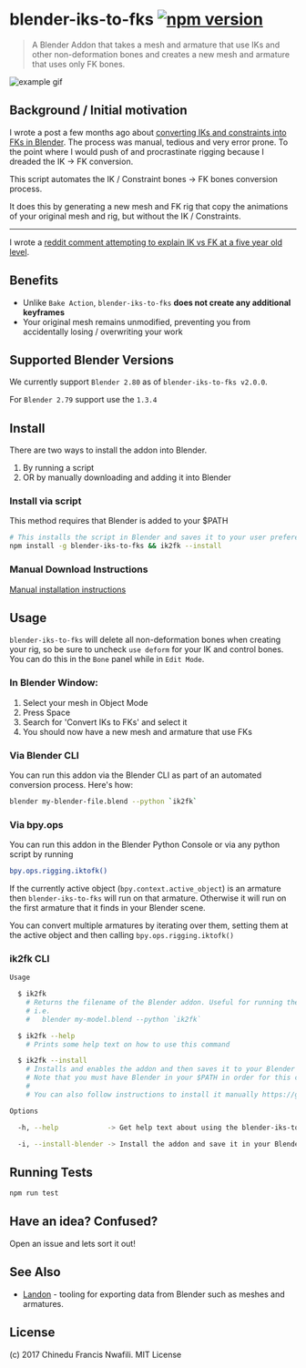 blender-iks-to-fks [![npm version](https://badge.fury.io/js/blender-iks-to-fks.svg)](http://badge.fury.io/js/blender-iks-to-fks)
===========

> A Blender Addon that takes a mesh and armature that use IKs and other non-deformation bones and
creates a new mesh and armature that uses only FK bones.

![example gif](screenshots/iks-to-fks.gif)

## Background / Initial motivation

I wrote a post a few months ago about [converting IKs and constraints into FKs in Blender](http://chinedufn.com/blender-export-iks-constraints/).
The process was manual, tedious and very error prone. To the point where I would push of and procrastinate rigging because I dreaded the IK -> FK conversion.

This script automates the IK / Constraint bones -> FK bones conversion process.

It does this by generating a new mesh and FK rig that copy the animations of your original mesh and rig, but without the IK / Constraints.

---

I wrote a [reddit comment attempting to explain IK vs FK at a five year old level](https://www.reddit.com/r/blender/comments/6k4dou/open_source_blender_addon_to_automatically/djjaqcc/).

## Benefits

- Unlike `Bake Action`, `blender-iks-to-fks` **does not create any additional keyframes**
- Your original mesh remains unmodified, preventing you from accidentally losing / overwriting your work

## Supported Blender Versions

We currently support `Blender 2.80` as of `blender-iks-to-fks v2.0.0`.

For `Blender 2.79` support use the `1.3.4`

## Install

There are two ways to install the addon into Blender.

1. By running a script
2. OR by manually downloading and adding it into Blender

### Install via script

This method requires that Blender is added to your $PATH

```sh
# This installs the script in Blender and saves it to your user preferences
npm install -g blender-iks-to-fks && ik2fk --install
```

### Manual Download Instructions

[Manual installation instructions](manual-installation-instructions.md)

## Usage

`blender-iks-to-fks` will delete all non-deformation bones when creating your rig, so be sure to uncheck `use deform` for your IK and control bones.
You can do this in the `Bone` panel while in `Edit Mode`.


### In Blender Window:

1. Select your mesh in Object Mode
2. Press Space
3. Search for 'Convert IKs to FKs' and select it
4. You should now have a new mesh and armature that use FKs

### Via Blender CLI

You can run this addon via the Blender CLI as part of an automated conversion process. Here's how:

```sh
blender my-blender-file.blend --python `ik2fk`
```

### Via bpy.ops

You can run this addon in the Blender Python Console or via any python script by running

```sh
bpy.ops.rigging.iktofk()
```

If the currently active object (`bpy.context.active_object`) is an armature then `blender-iks-to-fks` will run on that
armature. Otherwise it will run on the first armature that it finds in your Blender scene.

You can convert multiple armatures by iterating over them, setting them at the active object and then calling `bpy.ops.rigging.iktofk()`

### ik2fk CLI

```sh
Usage

  $ ik2fk
    # Returns the filename of the Blender addon. Useful for running the addon via CLI
    # i.e.
    #   blender my-model.blend --python `ik2fk`

  $ ik2fk --help
    # Prints some help text on how to use this command

  $ ik2fk --install
    # Installs and enables the addon and then saves it to your Blender user preferences
    # Note that you must have Blender in your $PATH in order for this command to work
    #
    # You can also follow instructions to install it manually https://github.com/chinedufn/blender-iks-to-fks#install

Options

  -h, --help            -> Get help text about using the blender-iks-to-fks CLI

  -i, --install-blender -> Install the addon and save it in your Blender
```

## Running Tests

```sh
npm run test
```

## Have an idea? Confused?

Open an issue and lets sort it out!

## See Also

- [Landon](https://github.com/chinedufn/landon) - tooling for exporting data from Blender such as meshes and armatures.

## License

(c) 2017 Chinedu Francis Nwafili. MIT License
